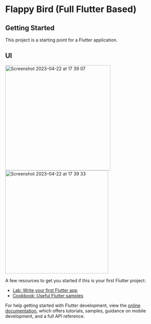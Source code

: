 # Flappy Bird (Full Flutter Based)

## Getting Started

This project is a starting point for a Flutter application.

## UI
<img width="334" alt="Screenshot 2023-04-22 at 17 39 07" src="https://user-images.githubusercontent.com/78782368/233783206-5c3af213-c202-4d14-8efc-07bd0f126e6d.png">

<img width="327" alt="Screenshot 2023-04-22 at 17 39 33" src="https://user-images.githubusercontent.com/78782368/233783222-e2f66be9-a5d4-401a-9d6f-732122141b75.png">

A few resources to get you started if this is your first Flutter project:

- [Lab: Write your first Flutter app](https://docs.flutter.dev/get-started/codelab)
- [Cookbook: Useful Flutter samples](https://docs.flutter.dev/cookbook)

For help getting started with Flutter development, view the
[online documentation](https://docs.flutter.dev/), which offers tutorials,
samples, guidance on mobile development, and a full API reference.
